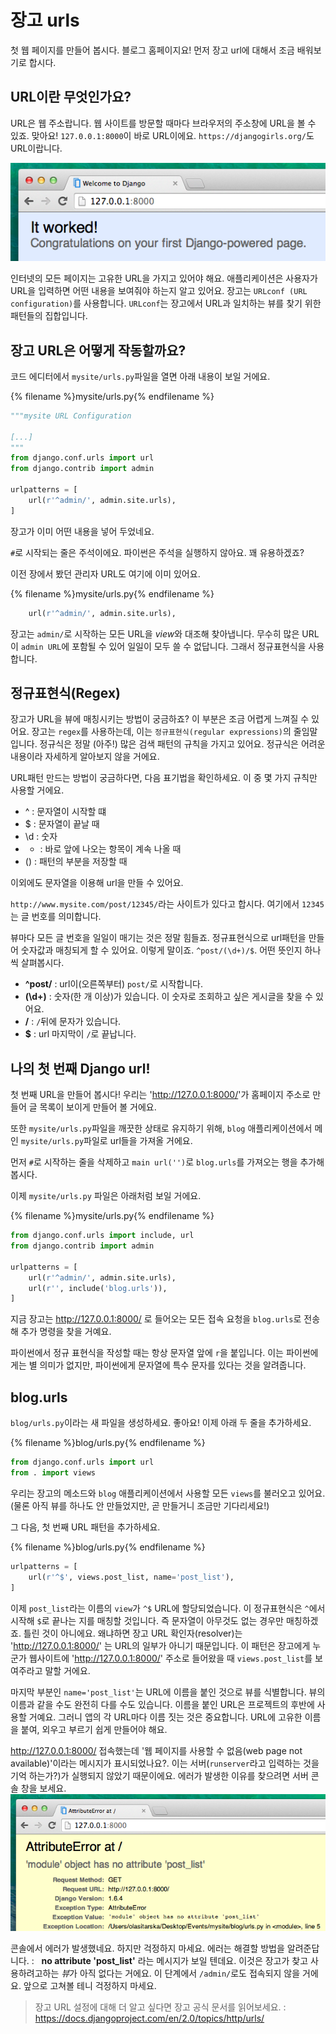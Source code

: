 # 장고 urls

첫 웹 페이지를 만들어 봅시다. 블로그 홈페이지요! 먼저 장고 url에 대해서 조금 배워보기로 합시다.

## URL이란 무엇인가요?

URL은 웹 주소랍니다. 웹 사이트를 방문할 때마다 브라우저의 주소창에 URL을 볼 수 있죠. 맞아요! `127.0.0.1:8000`이 바로 URL이에요. `https://djangogirls.org/`도 URL이랍니다.

![Url](images/url.png)

인터넷의 모든 페이지는 고유한 URL을 가지고 있어야 해요. 애플리케이션은 사용자가 URL을 입력하면 어떤 내용을 보여줘야 하는지 알고 있어요. 장고는 `URLconf (URL configuration)`를 사용합니다. `URLconf`는 장고에서 URL과 일치하는 뷰를 찾기 위한 패턴들의 집합입니다.

## 장고 URL은 어떻게 작동할까요?

코드 에디터에서 `mysite/urls.py`파일을 열면 아래 내용이 보일 거에요.

{% filename %}mysite/urls.py{% endfilename %}
```python
"""mysite URL Configuration

[...]
"""
from django.conf.urls import url
from django.contrib import admin

urlpatterns = [
    url(r'^admin/', admin.site.urls),
]
```

장고가 이미 어떤 내용을 넣어 두었네요.

`#`로 시작되는 줄은 주석이에요. 파이썬은 주석을 실행하지 않아요. 꽤 유용하겠죠?

이전 장에서 봤던 관리자 URL도 여기에 이미 있어요.

{% filename %}mysite/urls.py{% endfilename %}
```python
    url(r'^admin/', admin.site.urls),
```

장고는 `admin/`로 시작하는 모든 URL을  *view*와 대조해 찾아냅니다. 무수히 많은 URL이 `admin URL`에 포함될 수 있어 일일이 모두 쓸 수 없답니다. 그래서 정규표현식을 사용합니다.

## 정규표현식(Regex)

장고가 URL을 뷰에 매칭시키는 방법이 궁금하죠? 이 부분은 조금 어렵게 느껴질 수 있어요. 장고는 `regex`를 사용하는데, 이는 `정규표현식(regular expressions)`의 줄임말입니다. 정규식은 정말 (아주!) 많은 검색 패턴의 규칙을 가지고 있어요. 정규식은 어려운 내용이라 자세하게 알아보지 않을 거에요.

URL패턴 만드는 방법이 궁금하다면, 다음 표기법을 확인하세요. 이 중 몇 가지 규칙만 사용할 거에요.

* ^ : 문자열이 시작할 떄
* $ : 문자열이 끝날 때
* \d : 숫자
* + : 바로 앞에 나오는 항목이 계속 나올 때
* () : 패턴의 부분을 저장할 때

이외에도 문자열을 이용해 url을 만들 수 있어요.

`http://www.mysite.com/post/12345/`라는 사이트가 있다고 합시다. 여기에서 `12345`는 글 번호를 의미합니다.

뷰마다 모든 글 번호을 일일이 매기는 것은 정말 힘들죠. 정규표현식으로 url패턴을 만들어 숫자값과 매칭되게 할 수 있어요. 이렇게 말이죠. `^post/(\d+)/$`. 어떤 뜻인지 하나씩 살펴봅시다.

*  **^post/** : url이(오른쪽부터) `post/`로 시작합니다.
*  **(\d+)** : 숫자(한 개 이상)가 있습니다. 이 숫자로 조회하고 싶은 게시글을 찾을 수 있어요.
*  **/** : `/`뒤에 문자가 있습니다.
*  **$** : url 마지막이 `/`로 끝납니다.

## 나의 첫 번째 Django url!

첫 번째 URL을 만들어 봅시다! 우리는 '<http://127.0.0.1:8000/>'가 홈페이지 주소로 만들어 글 목록이 보이게 만들어 볼 거에요.

또한 `mysite/urls.py`파일을 깨끗한 상태로 유지하기 위해, `blog` 애플리케이션에서 메인 `mysite/urls.py`파일로 url들을 가져올 거에요.

먼저 `#`로 시작하는 줄을 삭제하고 `main url('')`로 `blog.urls`를 가져오는 행을 추가해 봅시다.

이제 `mysite/urls.py` 파일은 아래처럼 보일 거에요.

{% filename %}mysite/urls.py{% endfilename %}
```python
from django.conf.urls import include, url
from django.contrib import admin

urlpatterns = [
    url(r'^admin/', admin.site.urls),
    url(r'', include('blog.urls')),
]
```

지금 장고는 http://127.0.0.1:8000/ 로 들어오는 모든 접속 요청을 `blog.urls`로 전송해 추가 명령을 찾을 거예요.

파이썬에서 정규 표현식을 작성할 때는 항상 문자열 앞에 `r`을 붙입니다. 이는 파이썬에게는 별 의미가 없지만, 파이썬에게 문자열에 특수 문자를 있다는 것을 알려줍니다.

## blog.urls

`blog/urls.py`이라는 새 파일을 생성하세요. 좋아요! 이제 아래 두 줄을 추가하세요.

{% filename %}blog/urls.py{% endfilename %}
```python
from django.conf.urls import url
from . import views
```

우리는 장고의 메소드와 `blog` 애플리케이션에서 사용할 모든 `views`를 불러오고 있어요. (물론 아직 뷰를 하나도 안 만들었지만, 곧 만들거니 조금만 기다리세요!)

그 다음, 첫 번째 URL 패턴을 추가하세요.

{% filename %}blog/urls.py{% endfilename %}
```python
urlpatterns = [
    url(r'^$', views.post_list, name='post_list'),
]
```

이제 `post_list`라는 이름의 `view`가 `^$` URL에 할당되었습니다. 이 정규표현식은 `^`에서 시작해 `$`로 끝나는 지를 매칭할 것입니다. 즉 문자열이 아무것도 없는 경우만 매칭하겠죠. 틀린 것이 아니에요. 왜냐하면 장고 URL 확인자(resolver)는 '<http://127.0.0.1:8000/>' 는 URL의 일부가 아니기 때문입니다. 이 패턴은 장고에게 누군가 웹사이트에 '<http://127.0.0.1:8000/>' 주소로 들어왔을 때 `views.post_list`를 보여주라고 말할 거에요.

마지막 부분인 `name='post_list'`는 URL에 이름을 붙인 것으로 뷰를 식별합니다. 뷰의 이름과 같을 수도 완전히 다를 수도 있습니다. 이름을 붙인 URL은 프로젝트의 후반에 사용할 거예요. 그러니 앱의 각 URL마다 이름 짓는 것은 중요합니다. URL에 고유한 이름을 붙여, 외우고 부르기 쉽게 만들어야 해요.

http://127.0.0.1:8000/ 접속했는데 '웹 페이지를 사용할 수 없음(web page not available)'이라는 메시지가 표시되었나요?. 이는 서버(`runserver`라고 입력하는 것을 기억 하는가?)가 실행되지 않았기 때문이에요. 에러가 발생한 이유를 찾으려면 서버 콘솔 창을 보세요.
![Error](images/error1.png)

콘솔에서 에러가 발생했네요. 하지만 걱정하지 마세요. 에러는 해결할 방법을 알려준답니다. :   __no attribute 'post_list'__ 라는 메시지가 보일 텐데요. 이것은 장고가 찾고 사용하려고하는 *뷰*가 아직 없다는 거에요. 이 단계에서 `/admin/`로도 접속되지 않을 거에요. 앞으로 고쳐볼 테니 걱정하지 마세요.

> 장고 URL 설정에 대해 더 알고 싶다면 장고 공식 문서를 읽어보세요. :
https://docs.djangoproject.com/en/2.0/topics/http/urls/
